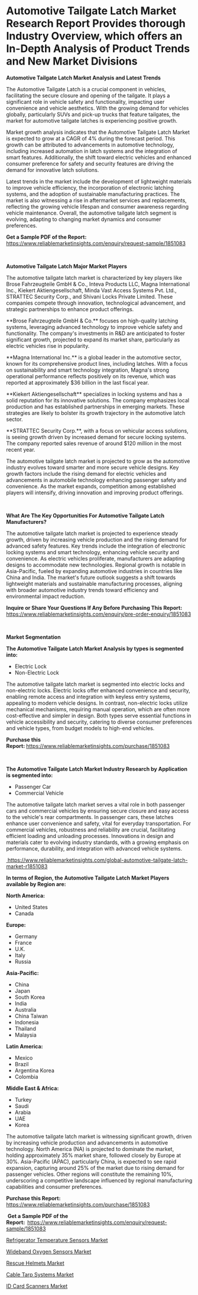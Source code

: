 <p><h1>Automotive Tailgate Latch Market Research Report Provides thorough Industry Overview, which offers an In-Depth Analysis of Product Trends and New Market Divisions</h1></p><p><strong>Automotive Tailgate Latch Market Analysis and Latest Trends</strong></p>
<p><p>The Automotive Tailgate Latch is a crucial component in vehicles, facilitating the secure closure and opening of the tailgate. It plays a significant role in vehicle safety and functionality, impacting user convenience and vehicle aesthetics. With the growing demand for vehicles globally, particularly SUVs and pick-up trucks that feature tailgates, the market for automotive tailgate latches is experiencing positive growth.</p><p>Market growth analysis indicates that the Automotive Tailgate Latch Market is expected to grow at a CAGR of 4% during the forecast period. This growth can be attributed to advancements in automotive technology, including increased automation in latch systems and the integration of smart features. Additionally, the shift toward electric vehicles and enhanced consumer preference for safety and security features are driving the demand for innovative latch solutions.</p><p>Latest trends in the market include the development of lightweight materials to improve vehicle efficiency, the incorporation of electronic latching systems, and the adoption of sustainable manufacturing practices. The market is also witnessing a rise in aftermarket services and replacements, reflecting the growing vehicle lifespan and consumer awareness regarding vehicle maintenance. Overall, the automotive tailgate latch segment is evolving, adapting to changing market dynamics and consumer preferences.</p></p>
<p><strong>Get a Sample PDF of the Report:&nbsp;</strong> <a href="https://www.reliablemarketinsights.com/enquiry/request-sample/1851083?utm_campaign=1332&utm_medium=2&utm_source=Github&utm_content=ia&utm_term=18102024&utm_id=automotive-tailgate-latch">https://www.reliablemarketinsights.com/enquiry/request-sample/1851083</a></p>
<p>&nbsp;</p>
<p><strong>Automotive Tailgate Latch Major Market Players</strong></p>
<p><p>The automotive tailgate latch market is characterized by key players like Brose Fahrzeugteile GmbH & Co., Inteva Products LLC, Magna International Inc., Kiekert Aktiengesellschaft, Minda Vast Access Systems Pvt. Ltd., STRATTEC Security Corp., and Shivani Locks Private Limited. These companies compete through innovation, technological advancement, and strategic partnerships to enhance product offerings.</p><p>**Brose Fahrzeugteile GmbH & Co.** focuses on high-quality latching systems, leveraging advanced technology to improve vehicle safety and functionality. The company's investments in R&D are anticipated to foster significant growth, projected to expand its market share, particularly as electric vehicles rise in popularity.</p><p>**Magna International Inc.** is a global leader in the automotive sector, known for its comprehensive product lines, including latches. With a focus on sustainability and smart technology integration, Magna's strong operational performance reflects positively on its revenue, which was reported at approximately $36 billion in the last fiscal year.</p><p>**Kiekert Aktiengesellschaft** specializes in locking systems and has a solid reputation for its innovative solutions. The company emphasizes local production and has established partnerships in emerging markets. These strategies are likely to bolster its growth trajectory in the automotive latch sector.</p><p>**STRATTEC Security Corp.**, with a focus on vehicular access solutions, is seeing growth driven by increased demand for secure locking systems. The company reported sales revenue of around $120 million in the most recent year.</p><p>The automotive tailgate latch market is projected to grow as the automotive industry evolves toward smarter and more secure vehicle designs. Key growth factors include the rising demand for electric vehicles and advancements in automobile technology enhancing passenger safety and convenience. As the market expands, competition among established players will intensify, driving innovation and improving product offerings.</p></p>
<p>&nbsp;</p>
<p><strong>What Are The Key Opportunities For Automotive Tailgate Latch Manufacturers?</strong></p>
<p><p>The automotive tailgate latch market is projected to experience steady growth, driven by increasing vehicle production and the rising demand for advanced safety features. Key trends include the integration of electronic locking systems and smart technology, enhancing vehicle security and convenience. As electric vehicles proliferate, manufacturers are adapting designs to accommodate new technologies. Regional growth is notable in Asia-Pacific, fueled by expanding automotive industries in countries like China and India. The market's future outlook suggests a shift towards lightweight materials and sustainable manufacturing processes, aligning with broader automotive industry trends toward efficiency and environmental impact reduction.</p></p>
<p><strong>Inquire or Share Your Questions If Any Before Purchasing This Report:</strong> <a href="https://www.reliablemarketinsights.com/enquiry/pre-order-enquiry/1851083?utm_campaign=1332&utm_medium=2&utm_source=Github&utm_content=ia&utm_term=18102024&utm_id=automotive-tailgate-latch">https://www.reliablemarketinsights.com/enquiry/pre-order-enquiry/1851083</a></p>
<p>&nbsp;</p>
<p><strong>Market Segmentation</strong></p>
<p><strong>The Automotive Tailgate Latch Market Analysis by types is segmented into:</strong></p>
<p><ul><li>Electric Lock</li><li>Non-Electric Lock</li></ul></p>
<p><p>The automotive tailgate latch market is segmented into electric locks and non-electric locks. Electric locks offer enhanced convenience and security, enabling remote access and integration with keyless entry systems, appealing to modern vehicle designs. In contrast, non-electric locks utilize mechanical mechanisms, requiring manual operation, which are often more cost-effective and simpler in design. Both types serve essential functions in vehicle accessibility and security, catering to diverse consumer preferences and vehicle types, from budget models to high-end vehicles.</p></p>
<p><strong>Purchase this Report:&nbsp;</strong><a href="https://www.reliablemarketinsights.com/purchase/1851083?utm_campaign=1332&utm_medium=2&utm_source=Github&utm_content=ia&utm_term=18102024&utm_id=automotive-tailgate-latch">https://www.reliablemarketinsights.com/purchase/1851083</a></p>
<p>&nbsp;</p>
<p><strong>The Automotive Tailgate Latch Market Industry Research by Application is segmented into:</strong></p>
<p><ul><li>Passenger Car</li><li>Commercial Vehicle</li></ul></p>
<p><p>The automotive tailgate latch market serves a vital role in both passenger cars and commercial vehicles by ensuring secure closure and easy access to the vehicle's rear compartments. In passenger cars, these latches enhance user convenience and safety, vital for everyday transportation. For commercial vehicles, robustness and reliability are crucial, facilitating efficient loading and unloading processes. Innovations in design and materials cater to evolving industry standards, with a growing emphasis on performance, durability, and integration with advanced vehicle systems.</p></p>
<p><a href="https://www.reliablemarketinsights.com/global-automotive-tailgate-latch-market-r1851083?utm_campaign=1332&utm_medium=2&utm_source=Github&utm_content=ia&utm_term=18102024&utm_id=automotive-tailgate-latch">&nbsp;https://www.reliablemarketinsights.com/global-automotive-tailgate-latch-market-r1851083</a></p>
<p><strong>In terms of Region, the Automotive Tailgate Latch Market Players available by Region are:</strong></p>
<p>
    <p> <strong> North America: </strong>
        <ul>
            <li>United States</li>
            <li>Canada</li>
        </ul>
        </p> 
    <p> <strong> Europe: </strong>
        <ul>
            <li>Germany</li>
            <li>France</li>
            <li>U.K.</li>
            <li>Italy</li>
            <li>Russia</li>
        </ul>
        </p> 
    <p> <strong> Asia-Pacific: </strong>
        <ul>
            <li>China</li>
            <li>Japan</li>
            <li>South Korea</li>
            <li>India</li>
            <li>Australia</li>
            <li>China Taiwan</li>
            <li>Indonesia</li>
            <li>Thailand</li>
            <li>Malaysia</li>
        </ul>
        </p> 
    <p> <strong> Latin America: </strong>
        <ul>
            <li>Mexico</li>
            <li>Brazil</li>
            <li>Argentina Korea</li>
            <li>Colombia</li>
        </ul>
        </p> 
    <p> <strong> Middle East & Africa: </strong>
        <ul>
            <li>Turkey</li>
            <li>Saudi</li>
            <li>Arabia</li>
            <li>UAE</li>
            <li>Korea</li>
        </ul>
    </p>
    </p>
<p><p>The automotive tailgate latch market is witnessing significant growth, driven by increasing vehicle production and advancements in automotive technology. North America (NA) is projected to dominate the market, holding approximately 35% market share, followed closely by Europe at 30%. Asia-Pacific (APAC), particularly China, is expected to see rapid expansion, capturing around 25% of the market due to rising demand for passenger vehicles. Other regions will constitute the remaining 10%, underscoring a competitive landscape influenced by regional manufacturing capabilities and consumer preferences.</p></p>
<p><strong>Purchase this Report: </strong><a href="https://www.reliablemarketinsights.com/purchase/1851083?utm_campaign=1332&utm_medium=2&utm_source=Github&utm_content=ia&utm_term=18102024&utm_id=automotive-tailgate-latch">https://www.reliablemarketinsights.com/purchase/1851083</a></p>
<p>&nbsp;<strong>Get a Sample PDF of the Report:&nbsp;&nbsp;</strong><a href="https://www.reliablemarketinsights.com/enquiry/request-sample/1851083?utm_campaign=1332&utm_medium=2&utm_source=Github&utm_content=ia&utm_term=18102024&utm_id=automotive-tailgate-latch">https://www.reliablemarketinsights.com/enquiry/request-sample/1851083</a></p>
<p><strong></strong></p>
<p><p><a href="https://www.linkedin.com/pulse/global-perspectives-refrigerator-temperature-sensors-market-3pikc?utm_campaign=1332&utm_medium=2&utm_source=Github&utm_content=ia&utm_term=18102024&utm_id=automotive-tailgate-latch">Refrigerator Temperature Sensors Market</a></p><p><a href="https://www.linkedin.com/pulse/wideband-oxygen-sensors-market-segmentation-applications-types-oix5f?utm_campaign=1332&utm_medium=2&utm_source=Github&utm_content=ia&utm_term=18102024&utm_id=automotive-tailgate-latch">Wideband Oxygen Sensors Market</a></p><p><a href="https://www.linkedin.com/pulse/future-ready-strategic-insights-global-rescue-helmets-hx3me?utm_campaign=1332&utm_medium=2&utm_source=Github&utm_content=ia&utm_term=18102024&utm_id=automotive-tailgate-latch">Rescue Helmets Market</a></p><p><a href="https://www.linkedin.com/pulse/global-cable-tarp-systems-market-trends-forecasts-strategic-umvrf?utm_campaign=1332&utm_medium=2&utm_source=Github&utm_content=ia&utm_term=18102024&utm_id=automotive-tailgate-latch">Cable Tarp Systems Market</a></p><p><a href="https://www.linkedin.com/pulse/strategic-roadmap-success-global-id-card-scanners-market-uj9ve?utm_campaign=1332&utm_medium=2&utm_source=Github&utm_content=ia&utm_term=18102024&utm_id=automotive-tailgate-latch">ID Card Scanners Market</a></p></p>